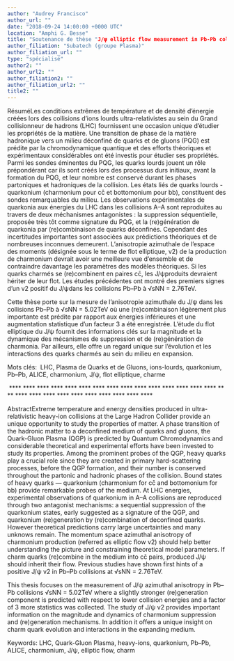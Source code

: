 ```yaml
---
author: "Audrey Francisco"
author_url: ""
date: "2018-09-24 14:00:00 +0000 UTC"
location: "Amphi G. Besse"
title: "Soutenance de thèse "J/ψ elliptic flow measurement in Pb-Pb collisions at √sNN =5.02TeV with the muon spectrometer of ALICE at LHC"
author_filiation: "Subatech (groupe Plasma)"
author_filiation_url: ""
type: "spécialisé"
author2: ""
author_url2: ""
author_filiation2: ""
author_filiation_url2: ""
title2: ""
---
```

RésuméLes conditions extrêmes de température et de densité d’énergie créées lors des collisions d’ions lourds ultra-relativistes au sein du Grand collisionneur de hadrons (LHC) fournissent une occasion unique d’étudier les propriétés de la matière. Une transition de phase de la matière hadronique vers un milieu déconfiné de quarks et de gluons (PQG) est prédite par la chromodynamique quantique et des efforts théoriques et expérimentaux considérables ont été investis pour étudier ses propriétés. Parmi les sondes éminentes du PQG, les quarks lourds jouent un rôle prépondérant car ils sont créés lors des processus durs initiaux, avant la formation du PQG, et leur nombre est conservé durant les phases partoniques et hadroniques de la collision. Les états liés de quarks lourds - quarkonium (charmonium pour cc̄ et bottomonium pour bb), constituent des sondes remarquables du milieu. Les observations expérimentales de quarkonia aux énergies du LHC dans les collisions A–A sont reproduites au travers de deux méchanismes antagonistes : la suppression séquentielle, proposée très tôt comme signature du PQG, et la (re)génération de quarkonia par (re)combinaison de quarks déconfinés. Cependant des incertitudes importantes sont associées aux prédictions théoriques et de nombreuses inconnues demeurent. L’anisotropie azimuthale de l’espace des moments (désignée sous le terme de flot elliptique, v2) de la production de charmonium devrait avoir une meilleure vue d’ensemble et de contraindre davantage les paramètres des modèles théoriques. Si les quarks charmés se (re)combinent en paires cc̄, les J/ψproduits devraient hériter de leur flot. Les études précédentes ont montré des premiers signes d’un v2 positif du J/ψdans les collisions Pb–Pb à √sNN = 2.76TeV.

Cette thèse porte sur la mesure de l’anisotropie azimuthale du J/ψ dans les collisions Pb–Pb à √sNN = 5.02TeV où une (re)combinaison légèrement plus importante est prédite par rapport aux énergies inférieures et une augmentation statistique d’un facteur 3 a été enregistrée. L’étude du flot elliptique du J/ψ fournit des informations clés sur la magnitude et la dynamique des mécanismes de suppression et de (re)génération de charmonia. Par ailleurs, elle offre un regard unique sur l’évolution et les interactions des quarks charmés au sein du milieu en expansion.

Mots clés:  LHC, Plasma de Quarks et de Gluons, ions-lourds, quarkonium, Pb–Pb, ALICE, charmonium, J/ψ, flot elliptique, charme

 **** **** **** **** **** **** **** **** **** **** **** **** **** **** **** **** **** **** **** **** **** **** **** **** **** ****

AbstractExtreme temperature and energy densities produced in ultra-relativistic heavy-ion collisions at the Large Hadron Collider provide an unique opportunity to study the properties of matter. A phase transition of the hadronic matter to a deconfined medium of quarks and gluons, the Quark-Gluon Plasma (QGP) is predicted by Quantum Chromodynamics and considerable theoretical and experimental efforts have been invested to study its properties. Among the prominent probes of the QGP, heavy quarks play a crucial role since they are created in primary hard-scattering processes, before the QGP formation, and their number is conserved throughout the partonic and hadronic phases of the collision. Bound states of heavy quarks — quarkonium (charmonium for cc̄ and bottomonium for bb) provide remarkable probes of the medium. At LHC energies, experimental observations of quarkonium in A–A collisions are reproduced through two antagonist mechanisms: a sequential suppression of the quarkonium states, early suggested as a signature of the QGP, and quarkonium (re)generation by (re)combination of deconfined quarks. However theoretical predictions carry large uncertainties and many unknows remain. The momentum space azimuthal anisotropy of charmonium production (referred as elliptic flow v2) should help better understanding the picture and constraining theoretical model parameters. If charm quarks (re)combine in the medium into cc̄ pairs, produced J/ψ should inherit their flow. Previous studies have shown first hints of a positive J/ψ v2 in Pb–Pb collisions at √sNN = 2.76TeV.

This thesis focuses on the measurement of J/ψ azimuthal anisotropy in Pb–Pb collisions √sNN = 5.02TeV where a slightly stronger (re)generation component is predicted with respect to lower collision energies and a factor of 3 more statistics was collected. The study of J/ψ v2 provides important information on the magnitude and dynamics of charmonium suppression and (re)generation mechanisms. In addition it offers a unique insight on charm quark evolution and interactions in the expanding medium.

Keywords: LHC, Quark-Gluon Plasma, heavy-ions, quarkonium, Pb–Pb, ALICE, charmonium, J/ψ, elliptic flow, charm

